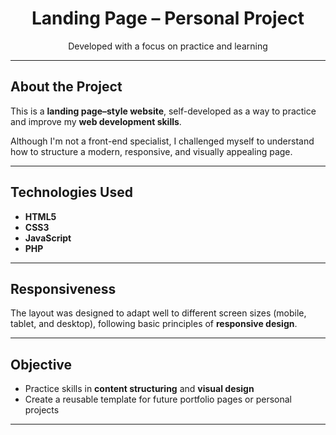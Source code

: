 <div align="center">

# Landing Page – Personal Project

Developed with a focus on practice and learning

</div>

---

## About the Project

This is a **landing page–style website**, self-developed as a way to practice and improve my **web development skills**.

Although I'm not a front-end specialist, I challenged myself to understand how to structure a modern, responsive, and visually appealing page.

---

## Technologies Used

- **HTML5**  
- **CSS3**  
- **JavaScript**  
- **PHP**

---

## Responsiveness

The layout was designed to adapt well to different screen sizes (mobile, tablet, and desktop), following basic principles of **responsive design**.

---

## Objective

- Practice skills in **content structuring** and **visual design**  
- Create a reusable template for future portfolio pages or personal projects

---
